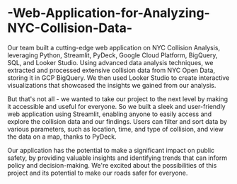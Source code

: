 # -Web-Application-for-Analyzing-NYC-Collision-Data-


Our team built a cutting-edge web application on NYC Collision Analysis, leveraging Python, Streamlit, PyDeck, Google Cloud Platform, BigQuery, SQL, and Looker Studio. Using advanced data analysis techniques, we extracted and processed extensive collision data from NYC Open Data, storing it in GCP BigQuery. We then used Looker Studio to create interactive visualizations that showcased the insights we gained from our analysis.

But that's not all - we wanted to take our project to the next level by making it accessible and useful for everyone. So we built a sleek and user-friendly web application using Streamlit, enabling anyone to easily access and explore the collision data and our findings. Users can filter and sort data by various parameters, such as location, time, and type of collision, and view the data on a map, thanks to PyDeck.

Our application has the potential to make a significant impact on public safety, by providing valuable insights and identifying trends that can inform policy and decision-making. We're excited about the possibilities of this project and its potential to make our roads safer for everyone.
